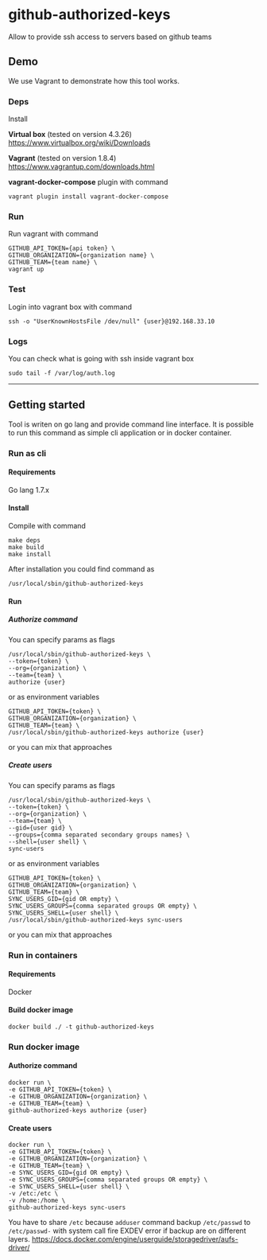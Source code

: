 # github-authorized-keys
Allow to provide ssh access to servers based on github teams

## Demo

We use Vagrant to demonstrate how this tool works.

### Deps

Install

**Virtual box** (tested on version 4.3.26) https://www.virtualbox.org/wiki/Downloads

**Vagrant** (tested on version 1.8.4) https://www.vagrantup.com/downloads.html

**vagrant-docker-compose** plugin  with command

``vagrant plugin install vagrant-docker-compose``

### Run

Run vagrant with command


```
GITHUB_API_TOKEN={api token} \
GITHUB_ORGANIZATION={organization name} \
GITHUB_TEAM={team name} \
vagrant up
```

### Test

Login into vagrant box with command

``ssh -o "UserKnownHostsFile /dev/null" {user}@192.168.33.10``

### Logs

You can check what is going with ssh inside vagrant box

``sudo tail -f /var/log/auth.log``

----------------

## Getting started

Tool is writen on go lang and provide command line interface.
It is possible to run this command as simple cli application or in docker container.

### Run as cli

#### Requirements

  Go lang 1.7.x

#### Install

  Compile with command
  ```
make deps
make build
make install
  ```

After installation you could find command as
```
/usr/local/sbin/github-authorized-keys
```

#### Run

##### Authorize command
You can specify params as flags

```
/usr/local/sbin/github-authorized-keys \
--token={token} \
--org={organization} \
--team={team} \
authorize {user}
```

or as environment variables


```
GITHUB_API_TOKEN={token} \
GITHUB_ORGANIZATION={organization} \
GITHUB_TEAM={team} \
/usr/local/sbin/github-authorized-keys authorize {user}
```

or you can mix that approaches

##### Create users

You can specify params as flags

```
/usr/local/sbin/github-authorized-keys \
--token={token} \
--org={organization} \
--team={team} \
--gid={user gid} \
--groups={comma separated secondary groups names} \
--shell={user shell} \
sync-users
```

or as environment variables


```
GITHUB_API_TOKEN={token} \
GITHUB_ORGANIZATION={organization} \
GITHUB_TEAM={team} \
SYNC_USERS_GID={gid OR empty} \
SYNC_USERS_GROUPS={comma separated groups OR empty} \
SYNC_USERS_SHELL={user shell} \
/usr/local/sbin/github-authorized-keys sync-users
```

or you can mix that approaches

### Run in containers

#### Requirements

  Docker

#### Build docker image
```
docker build ./ -t github-authorized-keys
```

### Run docker image

#### Authorize command

```
docker run \
-e GITHUB_API_TOKEN={token} \
-e GITHUB_ORGANIZATION={organization} \
-e GITHUB_TEAM={team} \
github-authorized-keys authorize {user}
```


#### Create users

```
docker run \
-e GITHUB_API_TOKEN={token} \
-e GITHUB_ORGANIZATION={organization} \
-e GITHUB_TEAM={team} \
-e SYNC_USERS_GID={gid OR empty} \
-e SYNC_USERS_GROUPS={comma separated groups OR empty} \
-e SYNC_USERS_SHELL={user shell} \
-v /etc:/etc \
-v /home:/home \
github-authorized-keys sync-users
```

You have to share ``/etc`` because ``adduser`` command backup ``/etc/passwd`` to  ``/etc/passwd-`` with system call
fire EXDEV error if backup are on different layers.
https://docs.docker.com/engine/userguide/storagedriver/aufs-driver/


